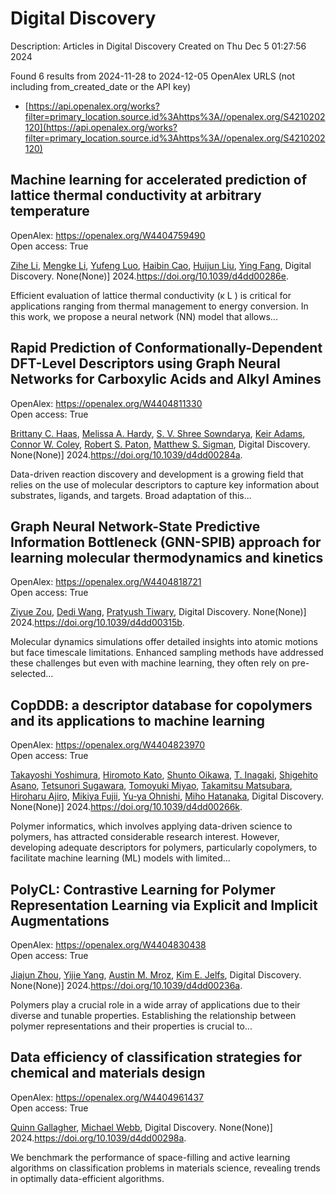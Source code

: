 # Digital Discovery
Description: Articles in Digital Discovery
Created on Thu Dec  5 01:27:56 2024

Found 6 results from 2024-11-28 to 2024-12-05
OpenAlex URLS (not including from_created_date or the API key)
- [https://api.openalex.org/works?filter=primary_location.source.id%3Ahttps%3A//openalex.org/S4210202120](https://api.openalex.org/works?filter=primary_location.source.id%3Ahttps%3A//openalex.org/S4210202120)

## Machine learning for accelerated prediction of lattice thermal conductivity at arbitrary temperature   

OpenAlex: https://openalex.org/W4404759490    
Open access: True
    
[Zihe Li](https://openalex.org/A5100732498), [Mengke Li](https://openalex.org/A5100730941), [Yufeng Luo](https://openalex.org/A5081134162), [Haibin Cao](https://openalex.org/A5089217355), [Huijun Liu](https://openalex.org/A5100363578), [Ying Fang](https://openalex.org/A5103147215), Digital Discovery. None(None)] 2024.https://doi.org/10.1039/d4dd00286e.
    
Efficient evaluation of lattice thermal conductivity (κ L ) is critical for applications ranging from thermal management to energy conversion. In this work, we propose a neural network (NN) model that allows...    

    

## Rapid Prediction of Conformationally-Dependent DFT-Level Descriptors using Graph Neural Networks for Carboxylic Acids and Alkyl Amines   

OpenAlex: https://openalex.org/W4404811330    
Open access: True
    
[Brittany C. Haas](https://openalex.org/A5084383117), [Melissa A. Hardy](https://openalex.org/A5055591760), [S. V. Shree Sowndarya](https://openalex.org/A5108296236), [Keir Adams](https://openalex.org/A5063726750), [Connor W. Coley](https://openalex.org/A5076162644), [Robert S. Paton](https://openalex.org/A5056441542), [Matthew S. Sigman](https://openalex.org/A5005862481), Digital Discovery. None(None)] 2024.https://doi.org/10.1039/d4dd00284a.
    
Data-driven reaction discovery and development is a growing field that relies on the use of molecular descriptors to capture key information about substrates, ligands, and targets. Broad adaptation of this...    

    

## Graph Neural Network-State Predictive Information Bottleneck (GNN-SPIB) approach for learning molecular thermodynamics and kinetics   

OpenAlex: https://openalex.org/W4404818721    
Open access: True
    
[Ziyue Zou](https://openalex.org/A5017830766), [Dedi Wang](https://openalex.org/A5074284831), [Pratyush Tiwary](https://openalex.org/A5070740163), Digital Discovery. None(None)] 2024.https://doi.org/10.1039/d4dd00315b.
    
Molecular dynamics simulations offer detailed insights into atomic motions but face timescale limitations. Enhanced sampling methods have addressed these challenges but even with machine learning, they often rely on pre-selected...    

    

## CopDDB: a descriptor database for copolymers and its applications to machine learning   

OpenAlex: https://openalex.org/W4404823970    
Open access: True
    
[Takayoshi Yoshimura](https://openalex.org/A5089729015), [Hiromoto Kato](https://openalex.org/A5104163161), [Shunto Oikawa](https://openalex.org/A5113640380), [T. Inagaki](https://openalex.org/A5053410744), [Shigehito Asano](https://openalex.org/A5064406771), [Tetsunori Sugawara](https://openalex.org/A5061270893), [Tomoyuki Miyao](https://openalex.org/A5007145690), [Takamitsu Matsubara](https://openalex.org/A5042074952), [Hiroharu Ajiro](https://openalex.org/A5051357022), [Mikiya Fujii](https://openalex.org/A5101491784), [Yu‐ya Ohnishi](https://openalex.org/A5053454625), [Miho Hatanaka](https://openalex.org/A5004626824), Digital Discovery. None(None)] 2024.https://doi.org/10.1039/d4dd00266k.
    
Polymer informatics, which involves applying data-driven science to polymers, has attracted considerable research interest. However, developing adequate descriptors for polymers, particularly copolymers, to facilitate machine learning (ML) models with limited...    

    

## PolyCL: Contrastive Learning for Polymer Representation Learning via Explicit and Implicit Augmentations   

OpenAlex: https://openalex.org/W4404830438    
Open access: True
    
[Jiajun Zhou](https://openalex.org/A5054834430), [Yijie Yang](https://openalex.org/A5110975187), [Austin M. Mroz](https://openalex.org/A5000408874), [Kim E. Jelfs](https://openalex.org/A5056792018), Digital Discovery. None(None)] 2024.https://doi.org/10.1039/d4dd00236a.
    
Polymers play a crucial role in a wide array of applications due to their diverse and tunable properties. Establishing the relationship between polymer representations and their properties is crucial to...    

    

## Data efficiency of classification strategies for chemical and materials design   

OpenAlex: https://openalex.org/W4404961437    
Open access: True
    
[Quinn Gallagher](https://openalex.org/A5106347725), [Michael Webb](https://openalex.org/A5072988684), Digital Discovery. None(None)] 2024.https://doi.org/10.1039/d4dd00298a.
    
We benchmark the performance of space-filling and active learning algorithms on classification problems in materials science, revealing trends in optimally data-efficient algorithms.    

    
